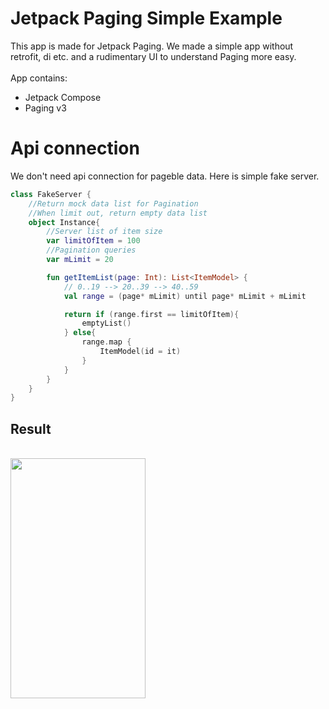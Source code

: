 # Jetpack Paging Simple Example
This app is made for Jetpack Paging. We made a simple app without retrofit, di etc. and a rudimentary UI to understand Paging more easy.
<br />
<br /> App contains:<br />
* Jetpack Compose<br/>
* Paging v3<br/>

# Api connection
We don't need api connection for pageble data. Here is simple fake server.

```kotlin
class FakeServer {
    //Return mock data list for Pagination
    //When limit out, return empty data list
    object Instance{
        //Server list of item size
        var limitOfItem = 100
        //Pagination queries
        var mLimit = 20

        fun getItemList(page: Int): List<ItemModel> {
            // 0..19 --> 20..39 --> 40..59
            val range = (page* mLimit) until page* mLimit + mLimit

            return if (range.first == limitOfItem){
                emptyList()
            } else{
                range.map {
                    ItemModel(id = it)
                }
            }
        }
    }
}
```
## Result
<br />
<img src="https://user-images.githubusercontent.com/35576161/224275389-6c5e2c28-815e-4b06-acbd-41924c9da007.gif" width="216" height="384"/>
